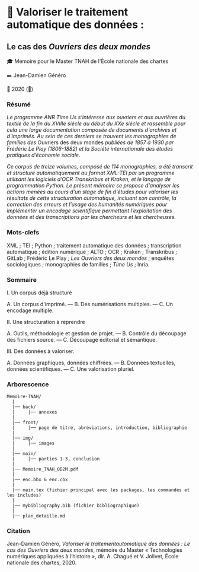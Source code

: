 #  :notebook_with_decorative_cover: Valoriser le traitement automatique des données : 

## Le cas des *Ouvriers des deux mondes*
 
:mortar_board: Memoire pour le Master TNAH de l'École nationale des chartes

:black_nib: Jean-Damien Généro

:calendar: 2020 (🦠)

### Résumé
*Le programme ANR Time Us s’intéresse aux ouvriers et aux ouvrières du textile de la fin du XVIIIe siècle au début du XXe siècle et rassemble pour cela une large documentation composée de documents d'archives et d'imprimés. Au sein de ces derniers se trouvent les monographies de familles des* Ouvriers des deux mondes *publiées de 1857 à 1930 par Frédéric Le Play (1806-1882) et la Société internationale des études pratiques d’économie sociale.*

*Ce corpus de treize volumes, composé de 114 monographies, a été transcrit et structuré automatiquement au format XML-TEI par un programme utilisant les logiciels d’OCR Transkribus et Kraken, et le langage de programmation Python. Le présent mémoire se propose d'analyser les actions menées au cours d'un stage de fin d'études pour valoriser les résultats de cette structuration automatique, incluant son contrôle, la correction des erreurs et l’usage des humanités numériques pour implémenter un encodage scientifique permettant l’exploitation des données et des transcriptions par les chercheurs et les chercheuses.*

### Mots-clefs

XML ; TEI ; Python ; traitement automatique des données ; transcription automatique ; édition numérique ; ALTO ; OCR ; Kraken ; Transkribus ; GitLab ; Frédéric Le Play ; *Les Ouvriers des deux mondes* ; enquêtes sociologiques ; monographies de familles ; *Time Us* ; Inria.

### Sommaire

I. Un corpus déjà structuré

A. Un corpus d'imprimé. —  B. Des numérisations multiples. — C. Un encodage multiple.

II. Une structuration à reprendre

A. Outils, méthodologie et gestion de projet. — B. Contrôle du découpage des fichiers source. —  C. Découpage éditorial et sémantique.

III. Des données à valoriser.

A. Données graphiques, données chiffrées. — B. Données textuelles, données scientifiques. — C. Une valorisation pluriel.

### Arborescence

```
Memoire-TNAH/
  |
  |── back/
  |     |── annexes
  |
  |── front/
  |     |── page de titre, abréviations, introduction, bibliographie
  |
  |── img/
  |     |── images
  |
  |── main/
  |     |── parties 1-3, conclusion
  |
  |── Memoire_TNAH_OD2M.pdf
  |
  |── enc.bbx & enc.cbx
  |
  |── main.tex (fichier principal avec les packages, les commandes et les includes)
  |
  |── mybibliography.bib (fichier bibliographique)
  |
  |── plan_detaille.md
```

### Citation

Jean-Damien Généro, *Valoriser le traitementautomatique des données : Le cas des Ouvriers des deux mondes*, mémoire du Master «&nbsp;Technologies numériques appliquées à l’histoire&nbsp;», dir. A. Chagué et V. Jolivet, École nationale des chartes, 2020.
